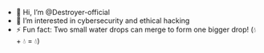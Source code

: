 - 👋 Hi, I’m @Destroyer-official
- 👀 I’m interested in cybersecurity and ethical hacking
- ⚡ Fun fact: Two small water drops can merge to form one bigger drop! (💧+ 💧 = 💧)

